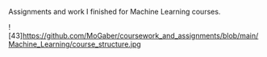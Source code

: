 Assignments and work I finished for Machine Learning courses.

![43]https://github.com/MoGaber/coursework_and_assignments/blob/main/Machine_Learning/course_structure.jpg
